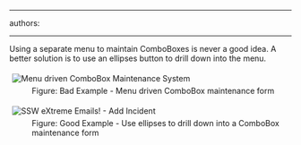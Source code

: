 

---
authors:

---




<span class='intro'> <p>Using a separate menu to maintain ComboBoxes is never a good idea. A 
better solution is to use an ellipses button to drill down into the 
menu.</p> </span>

<dl class="badImage"><dt>
      <img alt="Menu driven ComboBox Maintenance System" src="http&#58;//www.ssw.com.au/ssw/Standards/Rules/Images/ComboBoxMenuBad.gif" style="margin&#58;5px;" />
   </dt><dd>Figure&#58; Bad Example - Menu driven ComboBox maintenance form</dd></dl><dl class="goodImage"><dt>
      <img alt="SSW eXtreme Emails! - Add Incident" src="http&#58;//www.ssw.com.au/ssw/Standards/Rules/Images/Ellipses.gif" style="margin&#58;5px;" />
   </dt><dd>Figure&#58; Good Example - Use ellipses to drill down into a ComboBox maintenance form</dd></dl>


